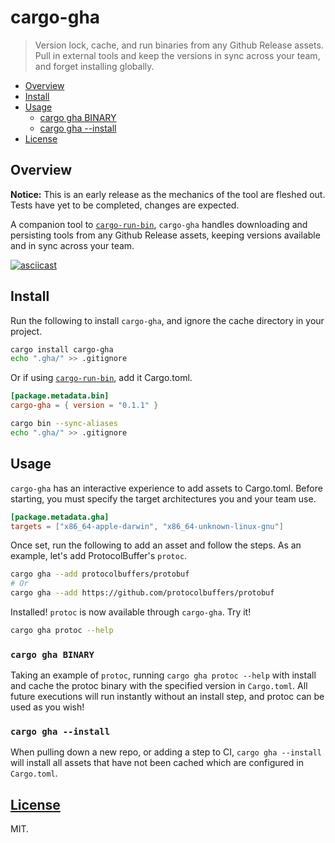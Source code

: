# cargo-gha

> Version lock, cache, and run binaries from any Github Release assets. Pull in external tools and keep the versions in sync across your team, and forget installing globally.

- [Overview](#overview)
- [Install](#install)
- [Usage](#usage)
  - [cargo gha BINARY](#cargo-gha-crate)
  - [cargo gha --install](#cargo-gha---install)
- [License](#license)

## Overview

**Notice:** This is an early release as the mechanics of the tool are fleshed out. Tests have yet to be completed, changes are expected.

A companion tool to [`cargo-run-bin`](https://github.com/dustinblackman/cargo-run-bin), `cargo-gha` handles downloading
and persisting tools from any Github Release assets, keeping versions available and in sync across your team.

[![asciicast](https://asciinema.org/a/604129.svg)](https://asciinema.org/a/604129)

## Install

Run the following to install `cargo-gha`, and ignore the cache directory in your project.

```sh
cargo install cargo-gha
echo ".gha/" >> .gitignore
```

Or if using [`cargo-run-bin`](https://github.com/dustinblackman/cargo-run-bin), add it Cargo.toml.

```toml
[package.metadata.bin]
cargo-gha = { version = "0.1.1" }
```

```sh
cargo bin --sync-aliases
echo ".gha/" >> .gitignore
```

## Usage

`cargo-gha` has an interactive experience to add assets to Cargo.toml. Before starting, you must specify the target architectures you and your team use.

```toml
[package.metadata.gha]
targets = ["x86_64-apple-darwin", "x86_64-unknown-linux-gnu"]
```

Once set, run the following to add an asset and follow the steps. As an example, let's add ProtocolBuffer's `protoc`.

```sh
cargo gha --add protocolbuffers/protobuf
# Or
cargo gha --add https://github.com/protocolbuffers/protobuf
```

Installed! `protoc` is now available through `cargo-gha`. Try it!

```sh
cargo gha protoc --help
```

### `cargo gha BINARY`

Taking an example of `protoc`, running `cargo gha protoc --help` with install and cache the protoc binary with the
specified version in `Cargo.toml`. All future executions will run instantly without an install step, and protoc can be used
as you wish!

### `cargo gha --install`

When pulling down a new repo, or adding a step to CI, `cargo gha --install` will install all assets that have not been
cached which are configured in `Cargo.toml`.

## [License](./LICENSE)

MIT.
